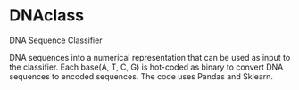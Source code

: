 # DNAclass
DNA Sequence Classifier

DNA sequences into a numerical representation that can be used as input to the classifier. Each base(A, T, C, G) is hot-coded as binary to convert DNA sequences to encoded sequences. The code uses Pandas and  Sklearn.
